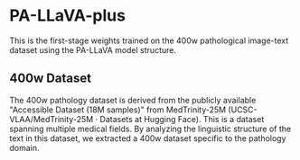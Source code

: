 # PA-LLaVA-plus
This is the first-stage weights trained on the 400w pathological image-text dataset using the PA-LLaVA model structure. 

## 400w Dataset
The 400w pathology dataset is derived from the publicly available "Accessible Dataset (18M samples)" from MedTrinity-25M (UCSC-VLAA/MedTrinity-25M · Datasets at Hugging Face). This is a dataset spanning multiple medical fields. By analyzing the linguistic structure of the text in this dataset, we extracted a 400w dataset specific to the pathology domain.
